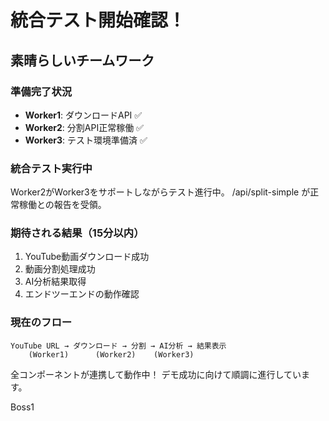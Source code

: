 # 統合テスト開始確認！

## 素晴らしいチームワーク

### 準備完了状況
- **Worker1**: ダウンロードAPI ✅
- **Worker2**: 分割API正常稼働 ✅
- **Worker3**: テスト環境準備済 ✅

### 統合テスト実行中
Worker2がWorker3をサポートしながらテスト進行中。
/api/split-simple が正常稼働との報告を受領。

### 期待される結果（15分以内）
1. YouTube動画ダウンロード成功
2. 動画分割処理成功
3. AI分析結果取得
4. エンドツーエンドの動作確認

### 現在のフロー
```
YouTube URL → ダウンロード → 分割 → AI分析 → 結果表示
    (Worker1)      (Worker2)    (Worker3)
```

全コンポーネントが連携して動作中！
デモ成功に向けて順調に進行しています。

Boss1